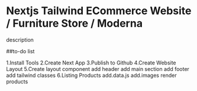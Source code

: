 # Nextjs Tailwind ECommerce Website / Furniture Store / Moderna

description

##to-do list

1.Install Tools
2.Create Next App
3.Publish to Github
4.Create Website Layout
5.Create layout component
add header
add main section
add footer
add tailwind classes
6.Listing Products
add.data.js
add.images
render products
